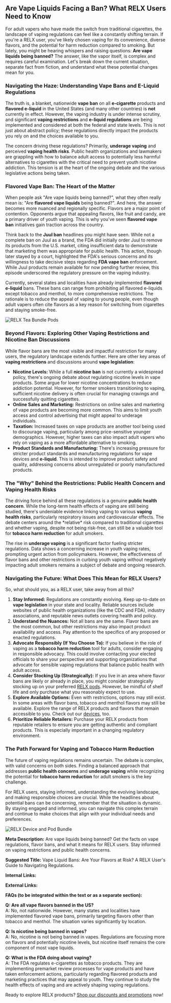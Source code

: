 <h2>Are Vape Liquids Facing a Ban? What RELX Users Need to Know</h2>

<p>For adult vapers who have made the switch from traditional cigarettes, the landscape of vaping regulations can feel like a constantly shifting terrain.  If you're a RELX user, you've likely chosen vaping for its convenience, diverse flavors, and the potential for harm reduction compared to smoking.  But lately, you might be hearing whispers and raising questions: <strong>Are vape liquids being banned?</strong>  The answer, like the vapor itself, is complex and requires careful examination. Let's break down the current situation, separate fact from fiction, and understand what these potential changes mean for you.</p>

<h3>Navigating the Haze: Understanding Vape Bans and E-Liquid Regulations</h3>

<p>The truth is, a blanket, nationwide <strong>vape ban</strong> on all <strong>e-cigarette</strong> products and <strong>flavored e-liquid</strong> in the United States (and many other countries) is <strong>not</strong> currently in effect. However, the vaping industry is under intense scrutiny, and significant <strong>vaping restrictions</strong> and <strong>e-liquid regulations</strong> are being implemented and considered at both the federal and state levels.  This is not just about abstract policy; these regulations directly impact the products you rely on and the choices available to you.</p>

<p>The concern driving these regulations? Primarily, <strong>underage vaping</strong> and perceived <strong>vaping health risks</strong>. Public health organizations and lawmakers are grappling with how to balance adult access to potentially less harmful alternatives to cigarettes with the critical need to prevent youth nicotine addiction.  This tension is at the heart of the ongoing debate and the various legislative actions being taken.</p>

<h3>Flavored Vape Ban: The Heart of the Matter</h3>

<p>When people ask "Are vape liquids being banned?", what they often really mean is: "Are <strong>flavored vape liquids</strong> being banned?".  And here, the answer becomes more nuanced and regionally specific.  Flavors are a major point of contention.  Opponents argue that appealing flavors, like fruit and candy, are a primary driver of youth vaping.  This is why you've seen <strong>flavored vape ban</strong> initiatives gain traction across the country.</p>

<p>Think back to the <strong>Juul ban</strong> headlines you might have seen. While not a complete ban on Juul as a brand, the FDA did initially order Juul to remove its products from the U.S. market, citing insufficient data to demonstrate that marketing them was appropriate for public health.  This action, though later stayed by a court, highlighted the FDA's serious concerns and its willingness to take decisive steps regarding <strong>FDA vape ban</strong> enforcement.  While Juul products remain available for now pending further review, this episode underscored the regulatory pressure on the vaping industry.</p>

<p>Currently, several states and localities have already implemented <strong>flavored e-liquid</strong> bans.  These bans can range from prohibiting all flavored e-liquids except tobacco and menthol, to more comprehensive restrictions.  The rationale is to reduce the appeal of vaping to young people, even though adult vapers often cite flavors as a key reason for switching from cigarettes and staying smoke-free.</p>

<img src="https://www.relxvape.co.uk/cdn/shop/files/UK_Product_Page.jpg" alt="RELX Tea Bundle Pods" style="max-width:100%; height:auto;">

<h3>Beyond Flavors: Exploring Other Vaping Restrictions and Nicotine Ban Discussions</h3>

<p>While flavor bans are the most visible and impactful restriction for many users, the regulatory landscape extends further.  Here are other key areas of <strong>vaping restrictions</strong> and discussions around <strong>vape legislation</strong>:</p>

<ul>
    <li><strong>Nicotine Levels:</strong>  While a full <strong>nicotine ban</strong> is not currently a widespread policy, there's ongoing debate about regulating nicotine levels in vape products.  Some argue for lower nicotine concentrations to reduce addiction potential.  However, for former smokers transitioning to vaping, sufficient nicotine delivery is often crucial for managing cravings and successfully quitting cigarettes.</li>
    <li><strong>Online Sales and Marketing:</strong> Restrictions on online sales and marketing of vape products are becoming more common.  This aims to limit youth access and control advertising that might appeal to underage individuals.</li>
    <li><strong>Taxation:</strong>  Increased taxes on vape products are another tool being used to discourage vaping, particularly among price-sensitive younger demographics.  However, higher taxes can also impact adult vapers who rely on vaping as a more affordable alternative to smoking.</li>
    <li><strong>Product Standards and Manufacturing:</strong>  There's increasing pressure for stricter product standards and manufacturing regulations for vape devices and <strong>e-liquid</strong>.  This is intended to improve product safety and quality, addressing concerns about unregulated or poorly manufactured products.</li>
</ul>

<h3>The "Why" Behind the Restrictions: Public Health Concern and Vaping Health Risks</h3>

<p>The driving force behind all these regulations is a genuine <strong>public health concern</strong>.  While the long-term health effects of vaping are still being studied, there's undeniable evidence linking vaping to various <strong>vaping health risks</strong>, particularly respiratory issues and cardiovascular effects.  The debate centers around the *relative* risk compared to traditional cigarettes and whether vaping, despite not being risk-free, can still be a valuable tool for <strong>tobacco harm reduction</strong> for adult smokers.</p>

<p>The rise in <strong>underage vaping</strong> is a significant factor fueling stricter regulations.  Data shows a concerning increase in youth vaping rates, prompting urgent action from policymakers.  However, the effectiveness of flavor bans and other restrictions in curbing youth vaping without negatively impacting adult smokers remains a subject of debate and ongoing research.</p>

<h3>Navigating the Future: What Does This Mean for RELX Users?</h3>

<p>So, what should you, as a RELX user, take away from all this?</p>

<ol>
    <li><strong>Stay Informed:</strong>  Regulations are constantly evolving.  Keep up-to-date on <strong>vape legislation</strong> in your state and locality.  Reliable sources include websites of public health organizations (like the CDC and FDA), industry associations, and reputable news outlets covering health and policy.</li>
    <li><strong>Understand the Nuances:</strong>  Not all bans are the same.  Flavor bans are the most common, but other restrictions may also impact product availability and access.  Pay attention to the specifics of any proposed or enacted regulations.</li>
    <li><strong>Advocate Responsibly (If You Choose To):</strong>  If you believe in the role of vaping as a <strong>tobacco harm reduction</strong> tool for adults, consider engaging in responsible advocacy.  This could involve contacting your elected officials to share your perspective and supporting organizations that advocate for sensible vaping regulations that balance public health with adult access.</li>
    <li><strong>Consider Stocking Up (Strategically):</strong>  If you live in an area where flavor bans are likely or already in place, you might consider strategically stocking up on your preferred <a href="https://www.relxvape.co.uk/products/infinity-pod">RELX pods</a>.  However, be mindful of shelf life and only purchase what you reasonably expect to use.</li>
    <li><strong>Explore Available Options:</strong>  Even with restrictions, options may still exist.  In some areas with flavor bans, tobacco and menthol flavors may still be available.  Explore the range of RELX products and flavors that remain accessible to you.  Check out our <a href="https://www.relxvape.co.uk/collections/device">devices</a>, too.</li>
    <li><strong>Prioritize Reliable Retailers:</strong>  Purchase your RELX products from reputable retailers to ensure you are getting authentic and compliant products.  This is especially important in a changing regulatory environment.</li>
</ol>

<h3>The Path Forward for Vaping and Tobacco Harm Reduction</h3>

<p>The future of vaping regulations remains uncertain.  The debate is complex, with valid concerns on both sides.  Finding a balanced approach that addresses <strong>public health concerns</strong> and <strong>underage vaping</strong> while recognizing the potential for <strong>tobacco harm reduction</strong> for adult smokers is the key challenge.</p>

<p>For RELX users, staying informed, understanding the evolving landscape, and making responsible choices are crucial.  While the headlines about potential bans can be concerning, remember that the situation is dynamic.  By staying engaged and informed, you can navigate this complex terrain and continue to make choices that align with your individual needs and preferences.</p>

<img src="https://cdn.shopify.com/s/files/1/0047/5529/2195/files/devicepodbundle.png" alt="RELX Device and Pod Bundle" style="max-width:100%; height:auto;">

<p><strong>Meta Description:</strong>  Are vape liquids being banned? Get the facts on vape regulations, flavor bans, and what it means for RELX users. Stay informed on vaping restrictions and public health concerns.</p>

<p><strong>Suggested Title:</strong>  Vape Liquid Bans: Are Your Flavors at Risk? A RELX User's Guide to Navigating Regulations.</p>

<p><strong>Internal Links:</strong></p>

<p><strong>External Links:</strong></p>

<p><strong>FAQs (to be integrated within the text or as a separate section):</strong></p>

<p><strong>Q: Are all vape flavors banned in the US?</strong><br>
A: No, not nationwide. However, many states and localities have implemented flavored vape bans, primarily targeting flavors other than tobacco and menthol. The situation varies significantly by location.</p>

<p><strong>Q: Is nicotine being banned in vapes?</strong><br>
A:  No, nicotine is not being banned in vapes.  Regulations are focusing more on flavors and potentially nicotine levels, but nicotine itself remains the core component of most vape liquids.</p>

<p><strong>Q: What is the FDA doing about vaping?</strong><br>
A: The FDA regulates e-cigarettes as tobacco products. They are implementing premarket review processes for vape products and have taken enforcement actions, particularly regarding flavored products and marketing practices that may appeal to youth. They continue to study the health effects of vaping and are actively shaping vaping regulations.</p>

<p>Ready to explore RELX products? <a href="https://www.relxvape.co.uk/pages/collection">Shop our discounts and promotions</a> now!